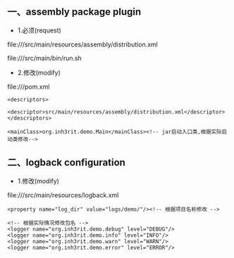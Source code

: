 一、assembly package plugin
---

- 1.必须(request)

file:///src/main/resources/assembly/distribution.xml

file:///src/main/bin/run.sh

- 2.修改(modify)

file:///pom.xml

    <descriptors>
        <descriptor>src/main/resources/assembly/distribution.xml</descriptor>
    </descriptors>
    
    <mainClass>org.inh3rit.demo.Main</mainClass><!-- jar启动入口类,根据实际启动类修改-->
    
二、logback configuration
----

- 1.修改(modify)

file:///src/main/resources/logback.xml

    <property name="log_dir" value="logs/demo/"/><!-- 根据项目名称修改 -->
    
    <!-- 根据实际情况修改包名 -->
    <logger name="org.inh3rit.demo.debug" level="DEBUG"/>
    <logger name="org.inh3rit.demo.info" level="INFO"/>
    <logger name="org.inh3rit.demo.warn" level="WARN"/>
    <logger name="org.inh3rit.demo.error" level="ERROR"/>
    
    
